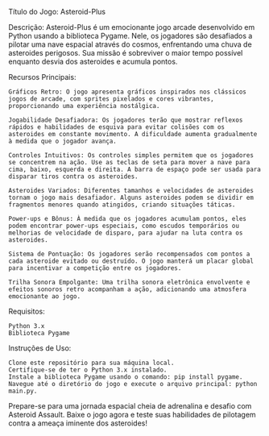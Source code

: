 Título do Jogo: Asteroid-Plus

Descrição:
Asteroid-Plus é um emocionante jogo arcade desenvolvido em Python usando a biblioteca Pygame. Nele, os jogadores são desafiados a pilotar uma nave espacial através do cosmos, enfrentando uma chuva de asteroides perigosos. Sua missão é sobreviver o maior tempo possível enquanto desvia dos asteroides e acumula pontos.

Recursos Principais:

    Gráficos Retro: O jogo apresenta gráficos inspirados nos clássicos jogos de arcade, com sprites pixelados e cores vibrantes, proporcionando uma experiência nostálgica.

    Jogabilidade Desafiadora: Os jogadores terão que mostrar reflexos rápidos e habilidades de esquiva para evitar colisões com os asteroides em constante movimento. A dificuldade aumenta gradualmente à medida que o jogador avança.

    Controles Intuitivos: Os controles simples permitem que os jogadores se concentrem na ação. Use as teclas de seta para mover a nave para cima, baixo, esquerda e direita. A barra de espaço pode ser usada para disparar tiros contra os asteroides.

    Asteroides Variados: Diferentes tamanhos e velocidades de asteroides tornam o jogo mais desafiador. Alguns asteroides podem se dividir em fragmentos menores quando atingidos, criando situações táticas.

    Power-ups e Bônus: À medida que os jogadores acumulam pontos, eles podem encontrar power-ups especiais, como escudos temporários ou melhorias de velocidade de disparo, para ajudar na luta contra os asteroides.

    Sistema de Pontuação: Os jogadores serão recompensados com pontos a cada asteroide evitado ou destruído. O jogo manterá um placar global para incentivar a competição entre os jogadores.

    Trilha Sonora Empolgante: Uma trilha sonora eletrônica envolvente e efeitos sonoros retro acompanham a ação, adicionando uma atmosfera emocionante ao jogo.

Requisitos:

    Python 3.x
    Biblioteca Pygame

Instruções de Uso:

    Clone este repositório para sua máquina local.
    Certifique-se de ter o Python 3.x instalado.
    Instale a biblioteca Pygame usando o comando: pip install pygame.
    Navegue até o diretório do jogo e execute o arquivo principal: python main.py.

Prepare-se para uma jornada espacial cheia de adrenalina e desafio com Asteroid Assault. Baixe o jogo agora e teste suas habilidades de pilotagem contra a ameaça iminente dos asteroides!
